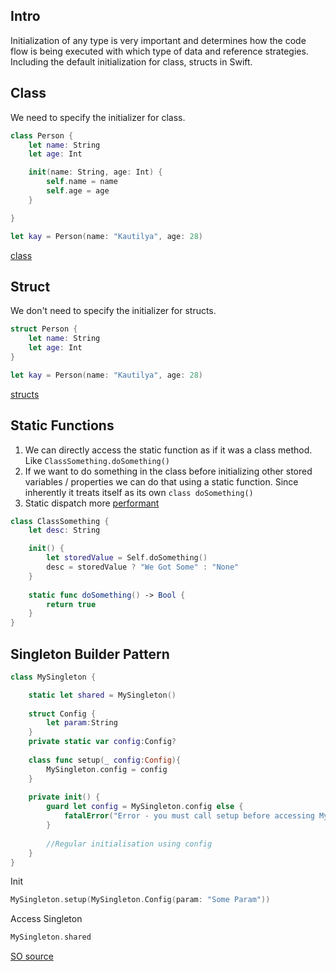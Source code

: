 


## Intro
Initialization of any type is very important and determines how the code flow is being executed with which type of data and reference strategies.
Including the default initialization for class, structs in Swift.



## Class

We need to specify the initializer for class.
```swift
class Person {
	let name: String
	let age: Int

	init(name: String, age: Int) {
		self.name = name
		self.age = age
	}

}

let kay = Person(name: "Kautilya", age: 28)
```

[class](class.md)
## Struct

We don't need to specify the initializer for structs.
```swift
struct Person {
	let name: String
	let age: Int
}

let kay = Person(name: "Kautilya", age: 28)
```

[structs](structs.md)

## Static Functions
1. We can directly access the static function as if it was a class method. Like `ClassSomething.doSomething()`
2. If we want to do something in the class before initializing other stored variables / properties we can do that using a static function. Since inherently it treats itself as its own `class doSomething()`
3. Static dispatch more [performant](ios/xcode/performance#Static%20vs%20Dynamic%20dispatch) 

```swift
class ClassSomething {
	let desc: String

	init() {
		let storedValue = Self.doSomething()
		desc = storedValue ? "We Got Some" : "None"
	}
	
	static func doSomething() -> Bool {
		return true
	}
}
```




## Singleton Builder Pattern

```swift
class MySingleton {

    static let shared = MySingleton()
    
    struct Config {
        let param:String
    }
    private static var config:Config?
    
    class func setup(_ config:Config){
        MySingleton.config = config
    }
    
    private init() {
        guard let config = MySingleton.config else {
            fatalError("Error - you must call setup before accessing MySingleton.shared")
        }
        
        //Regular initialisation using config
    }
}
```

Init

```swift
MySingleton.setup(MySingleton.Config(param: "Some Param"))
```

Access Singleton

```swift
MySingleton.shared
```

[SO source](https://stackoverflow.com/questions/28429544/singleton-and-init-with-parameter)